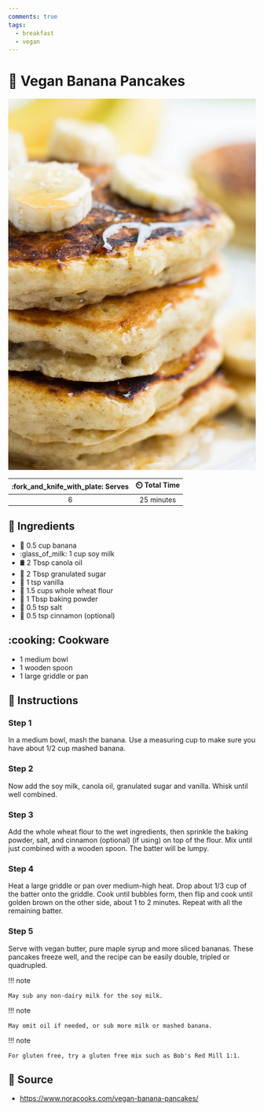 ```yaml
---
comments: true
tags:
  - breakfast
  - vegan
---
```

# :pancakes: Vegan Banana Pancakes

![Vegan Banana Pancakes](../assets/images/vegan-banana-pancakes.jpg)

| :fork_and_knife_with_plate: Serves | :timer_clock: Total Time |
|:----------------------------------:|:-----------------------: |
| 6 | 25 minutes |

## :salt: Ingredients

- :banana: 0.5 cup banana
- :glass_of_milk: 1 cup soy milk
- :oil_drum: 2 Tbsp canola oil
- :candy: 2 Tbsp granulated sugar
- :icecream: 1 tsp vanilla
- :ear_of_rice: 1.5 cups whole wheat flour
- :dash: 1 Tbsp baking powder
- :salt: 0.5 tsp salt
- :custard: 0.5 tsp cinnamon (optional)

## :cooking: Cookware

- 1 medium bowl
- 1 wooden spoon
- 1 large griddle or pan

## :pencil: Instructions

### Step 1

In a medium bowl, mash the banana. Use a measuring cup to make sure you have about 1/2 cup mashed banana.

### Step 2

Now add the soy milk, canola oil, granulated sugar and vanilla. Whisk until well combined.

### Step 3

Add the whole wheat flour to the wet ingredients, then sprinkle the baking powder, salt, and cinnamon (optional) (if
using) on top of the flour. Mix until just combined with a wooden spoon. The batter will be lumpy.

### Step 4

Heat a large griddle or pan over medium-high heat. Drop about 1/3 cup of the batter onto the griddle. Cook until bubbles
form, then flip and cook until golden brown on the other side, about 1 to 2 minutes. Repeat with all the remaining
batter.

### Step 5

Serve with vegan butter, pure maple syrup and more sliced bananas. These pancakes freeze well, and the recipe can be
easily double, tripled or quadrupled.

!!! note

    May sub any non-dairy milk for the soy milk.

!!! note

    May omit oil if needed, or sub more milk or mashed banana.

!!! note

    For gluten free, try a gluten free mix such as Bob's Red Mill 1:1.

## :link: Source

- <https://www.noracooks.com/vegan-banana-pancakes/>

